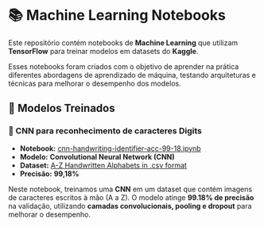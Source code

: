 # 📚 Machine Learning Notebooks  

Este repositório contém notebooks de **Machine Learning** que utilizam **TensorFlow** para treinar modelos em datasets do **Kaggle**. 

Esses notebooks foram criados com o objetivo de aprender na prática diferentes abordagens de aprendizado de máquina, testando arquiteturas e técnicas para melhorar o desempenho dos modelos.  

## 🚀 Modelos Treinados  

### 🧠 CNN para reconhecimento de caracteres Digits  
* **Notebook:** [cnn-handwriting-identifier-acc-99-18.ipynb](https://github.com/fatorius/ml-notebooks/blob/main/cnn-handwriting-identifier/)
* **Modelo:** **Convolutional Neural Network (CNN)**  
* **Dataset:** [A-Z Handwritten Alphabets in .csv format](https://www.kaggle.com/datasets/sachinpatel21/az-handwritten-alphabets-in-csv-format)
* **Precisão:** **99,18%**  

Neste notebook, treinamos uma **CNN** em um dataset que contém imagens de caracteres escritos à mão (A a Z). O modelo atinge **99.18% de precisão** na validação, utilizando **camadas convolucionais, pooling e dropout** para melhorar o desempenho.  

